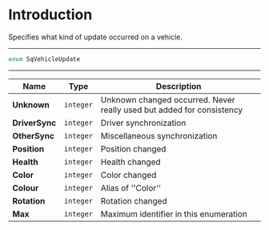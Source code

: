 # Introduction

Specifies what kind of update occurred on a vehicle.

----

```D
enum SqVehicleUpdate
```

----

| Name | Type | Description |
|---|---|---|
| **Unknown** | `integer` | Unknown changed occurred. Never really used but added for consistency |
| **DriverSync** | `integer` | Driver synchronization |
| **OtherSync** | `integer` | Miscellaneous synchronization |
| **Position** | `integer` | Position changed |
| **Health** | `integer` | Health changed |
| **Color** | `integer` | Color changed |
| **Colour** | `integer` | Alias of ''Color'' |
| **Rotation** | `integer` | Rotation changed |
| **Max** | `integer` | Maximum identifier in this enumeration |
